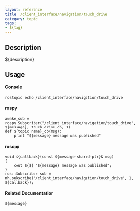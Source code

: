 ```yaml
---
layout: reference
title: /client_interface/navigation/touch_drive
category: topic
tags: 
- ${tag}
---
```


## Description
${description}

## Usage
#### Console
```
rostopic echo /client_interface/navigation/touch_drive
```

#### rospy
```
awake_sub = rospy.Subscriber("/client_interface/navigation/touch_drive", ${message}, touch_drive_cb, 1)
def ${topic name}_cb(msg):
    print "${message} message was published"
```

#### roscpp
```
void ${callback}(const ${message-shared-ptr}& msg)
{
    cout ${${ "${message} message was published";
}
ros::Subscriber sub = nh.subscribe("/client_interface/navigation/touch_drive", 1, ${callback});
```

#### Related Documentation
``${message}``  